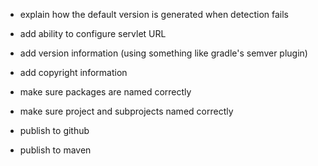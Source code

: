 - explain how the default version is generated when detection fails
- add ability to configure servlet URL
- add version information (using something like gradle's semver plugin)
- add copyright information

- make sure packages are named correctly
- make sure project and subprojects named correctly
- publish to github
- publish to maven
